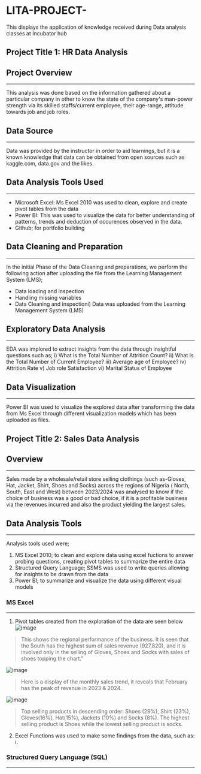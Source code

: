 # LITA-PROJECT-
This displays the application of knowledge received during Data analysis classes at Incubator hub
## Project Title 1: HR Data Analysis

## Project Overview
------------------
This analysis was done based on the information gathered about a particular company in other to know the state of the company's man-power strength via its skilled staffs/current employee, their age-range, attitude towards job and job roles. 
## Data Source
---------------
Data was provided by the instructor in order to aid learnings, but it is a known knowledge that data can be obtained from open sources such as kaggle.com, data.gov and the likes.

## Data Analysis Tools Used
----------------------
- Microsoft Excel: Ms Excel 2010 was used to clean, explore and create pivot tables from the data
- Power BI: This was used to visualize the data for better understanding of patterns, trends and deduction of occurences observed in the data.
- Github; for portfolio building

## Data Cleaning and Preparation
---------------------
In the initial Phase of the Data Cleaning and preparations, we perform the following action after uploading the file from the Learning Management System (LMS);
- Data loading and inspection
- Handling missing variables
- Data Cleaning and inspectioni) Data was uploaded from the Learning Management System (LMS)
 

## Exploratory Data Analysis
-----------------------
EDA was implored to extract insights from the data through insightful questions such as;
i) What is the Total Number of Attrition Count?
ii) What is the Total Number of Current Employee?
iii) Average age of Employee?
iv) Attrition Rate
v) Job role Satisfaction
vi) Marital Status of Employee

## Data Visualization
--------------------
Power BI was used to visualize the explored data after transforming the data from Ms Excel through different visualization models which has been uploaded as files.



## Project Title 2: Sales Data Analysis

## Overview
-----------
Sales made by a wholesale/retail store selling clothings (such as-Gloves, Hat, Jacket, Shirt, Shoes and Socks) across the regions of Nigeria ( North, South, East and West) between 2023/2024 was analysed to know if the choice of business was a good or bad choice, if it is a profitable business via the revenues incurred and also the product yielding the largest sales.

## Data Analysis Tools
--------------
Analysis tools used were; 
1. MS Excel 2010; to clean and explore data using excel fuctions to answer probing questions, creating pivot tables to summarize the entire data
2. Structured Query Language; SSMS was used to write queries allowing for insights to be drawn from the data
3. Power BI; to summarize and visualize the data using different visual models

### MS Excel
------------
1. Pivot tables created from the exploration of the data are seen below
![image](https://github.com/user-attachments/assets/cf914dff-37c6-404c-be54-8338ffa5ca29)
> This shows the regional performance of the business. It is seen that the South has the highest sum of sales revenue (927,820), and it is involved only in the selling of Gloves, Shoes and Socks with sales of shoes topping the chart."

![image](https://github.com/user-attachments/assets/2200a507-e938-491c-86a8-1e5f9286db88)
> Here is a display of the monthly sales trend, it reveals that February has the peak of revenue in 2023 & 2024.

![image](https://github.com/user-attachments/assets/23284b8f-f8cd-4fac-bbb1-f32904dfffc5)
>Top selling products in descending order: Shoes (29%),  Shirt (23%), Gloves(16%), Hat(15%), Jackets (10%) and Socks (8%). The highest selling product is Shoes while the lowest selling product is socks.

2. Excel Functions was used to make some findings from the data, such as:
i. 

### Structured Query Language (SQL)
-------------------------------





